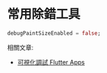 # 常用除錯工具

```dart
debugPaintSizeEnabled = false;
```

相關文章:

- [可視化調試 Flutter Apps](https://flutterchina.club/debugging/#%E5%8F%AF%E8%A7%86%E5%8C%96%E8%B0%83%E8%AF%95)
